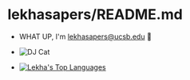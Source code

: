 # lekhasapers/README.md
- WHAT UP, I'm [lekhasapers@ucsb.edu](mailto:lekhasapers@ucsb.edu) 🖖
- ![DJ Cat](https://media.giphy.com/media/KUctaZfWBSPVDyE6rK/giphy.gif)

-  [![Lekha's Top Languages](https://github-readme-stats.vercel.app/api/top-langs/?username=lekhasapers&layout=compact&theme=dracula)](https://github.com/anuraghazra/github-readme-stats)


